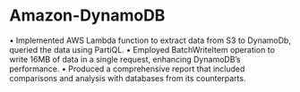 # Amazon-DynamoDB
• Implemented AWS Lambda function to extract data from S3 to DynamoDb, queried the data using PartiQL.
• Employed BatchWriteItem operation to write 16MB of data in a single request, enhancing DynamoDB’s performance.
• Produced a comprehensive report that included comparisons and analysis with databases from its counterparts.

